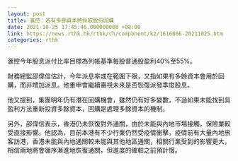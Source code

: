 ```yaml
---
layout: post
title: 滙控：若有多餘資本將採取股份回購
date: 2021-10-25 17:45:46.000000000 +08:00
link: https://news.rthk.hk/rthk/ch/component/k2/1616866-20211025.htm
categories: rthk
---
```


滙控今年股息派付比率目標為列帳基準每股普通股盈利40%至55%。

財務總監邵偉信估計，今年派息率或在範圍下限，又指如果有多餘資本會用於回購，而非增加派息。他重申會繼續審視未來是否恢復派發季度股息。

他又提到，集團明年仍有潛在回購機會，雖然仍有好多變數，不過如果未能找到具盈利方法重新投資多餘資本，回購是處理多餘資本的機制。

另外，邵偉信表示，香港仍未恢復對外通關，由於未能與內地市場接觸，保險業較受直接影響。他認為，目前本港有不少行業仍然受疫情衝擊，疫情前有大量內地旅客訪港，香港未能與內地通關較未能與其他地區通關，相關行業受到的影響更大，相信兩地將會循序漸進地恢復通關，但進度的確較之前預計慢。
